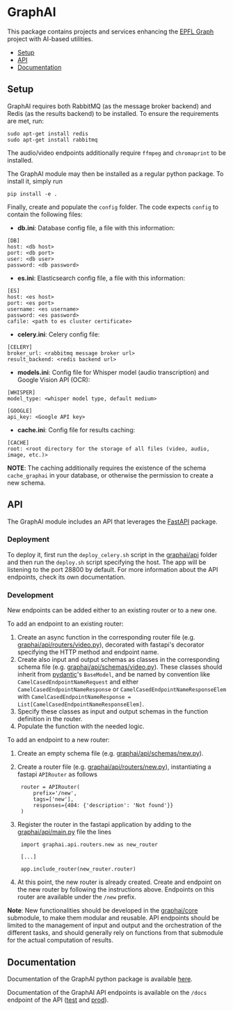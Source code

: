 # GraphAI

This package contains projects and services enhancing the [EPFL Graph](https://www.epfl.ch/education/educational-initiatives/cede/campusanalytics/epfl-graph/) project with AI-based utilities.

* [Setup](#setup)
* [API](#api)
* [Documentation](#documentation)

## Setup
GraphAI requires both RabbitMQ (as the message broker backend) and Redis (as the results backend) to be installed. 
To ensure the requirements are met, run:
```
sudo apt-get install redis
sudo apt-get install rabbitmq
```

The audio/video endpoints additionally require `ffmpeg` and `chromaprint` to be installed.

The GraphAI module may then be installed as a regular python package. To install it, simply run
```
pip install -e .
```

Finally, create and populate the ``config`` folder. The code expects ``config`` to contain the following files:

* **db.ini**: Database config file, a file with this information:
```
[DB]
host: <db host>
port: <db port>
user: <db user>
password: <db password>
```

* **es.ini**: Elasticsearch config file, a file with this information:
```
[ES]
host: <es host>
port: <es port>
username: <es username>
password: <es password>
cafile: <path to es cluster certificate> 
```

* **celery.ini**: Celery config file:
```
[CELERY]
broker_url: <rabbitmq message broker url>
result_backend: <redis backend url>
```

* **models.ini**: Config file for Whisper model (audio transcription) and Google Vision API (OCR):
```
[WHISPER]
model_type: <whisper model type, default medium>

[GOOGLE]
api_key: <Google API key>
```

* **cache.ini**: Config file for results caching:
```
[CACHE]
root: <root directory for the storage of all files (video, audio, image, etc.)>
```

**NOTE**: The caching additionally requires the existence of the schema `cache_graphai` in your database, or otherwise the 
permission to create a new schema.

## API
The GraphAI module includes an API that leverages the [FastAPI](https://fastapi.tiangolo.com/) package.

### Deployment
To deploy it, first run the ``deploy_celery.sh`` script in the [graphai/api](graphai/api) folder and then run the ``deploy.sh`` script specifying the host. The app will be listening to the port 28800 by default. For more information about the API endpoints, check its own documentation.

### Development
New endpoints can be added either to an existing router or to a new one.

To add an endpoint to an existing router:
1. Create an async function in the corresponding router file (e.g. [graphai/api/routers/video.py](graphai/api/routers/video.py)), decorated with fastapi's decorator specifying the HTTP method and endpoint name.
2. Create also input and output schemas as classes in the corresponding schema file (e.g. [graphai/api/schemas/video.py](graphai/api/schemas/video.py)). These classes should inherit from [pydantic](https://docs.pydantic.dev/)'s ``BaseModel``, and be named by convention like ``CamelCasedEndpointNameRequest`` and either ``CamelCasedEndpointNameResponse`` or ``CamelCasedEndpointNameResponseElem`` with ``CamelCasedEndpointNameResponse = List[CamelCasedEndpointNameResponseElem]``.
3. Specify these classes as input and output schemas in the function definition in the router.
4. Populate the function with the needed logic.

To add an endpoint to a new router:
1. Create an empty schema file (e.g. [graphai/api/schemas/new.py](graphai/api/schemas/new.py)).
2. Create a router file (e.g. [graphai/api/routers/new.py](graphai/api/routers/new.py)), instantiating a fastapi ``APIRouter`` as follows

        router = APIRouter(
            prefix='/new',
            tags=['new'],
            responses={404: {'description': 'Not found'}}
        )
3. Register the router in the fastapi application by adding to the [graphai/api/main.py](graphai/api/main.py) file the lines

        import graphai.api.routers.new as new_router

        [...]

        app.include_router(new_router.router)
4. At this point, the new router is already created. Create and endpoint on the new router by following the instructions above. Endpoints on this router are available under the ``/new`` prefix.

**Note**: New functionalities should be developed in the [graphai/core](graphai/core) submodule, to make them modular and reusable. API endpoints should be limited to the management of input and output and the orchestration of the different tasks, and should generally rely on functions from that submodule for the actual computation of results.

## Documentation
Documentation of the GraphAI python package is available [here](https://epflgraph.github.io/graphai/graphai).

Documentation of the GraphAI API endpoints is available on the ``/docs`` endpoint of the API ([test](http://test-graphai.epfl.ch/docs) and [prod](http://graphai.epfl.ch:28800/docs)).